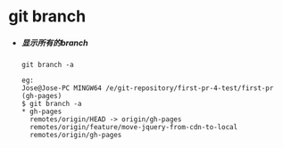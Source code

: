 # git branch

- ##### 显示所有的branch
  ``` git branch -a ```
  ```
  eg:
  Jose@Jose-PC MINGW64 /e/git-repository/first-pr-4-test/first-pr (gh-pages)
  $ git branch -a
  * gh-pages
    remotes/origin/HEAD -> origin/gh-pages
    remotes/origin/feature/move-jquery-from-cdn-to-local
    remotes/origin/gh-pages
```
